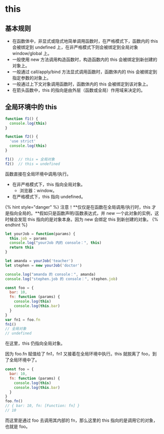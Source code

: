 # this

## 基本规则

* 在函数体中，非显式或隐式地简单调用函数时，在严格模式下，函数内的 this 会被绑定到 undefined 上，在非严格模式下则会被绑定到全局对象 window/global 上。
* 一般使用 new 方法调用构造函数时，构造函数内的 this 会被绑定到新创建的对象上。
* 一般通过 call/apply/bind 方法显式调用函数时，函数体内的 this 会被绑定到指定参数的对象上。
* 一般通过上下文对象调用函数时，函数体内的 this 会被绑定到该对象上。
* 在箭头函数中，this 的指向是由外层（函数或全局）作用域来决定的。

## 全局环境中的 this

```javascript
function f1() {
  console.log(this)
}

function f2() {
  'use strict'
  console.log(this)
}

f1()  // this = 全局对象
f2()  // this = undefined
```

函数直接在全局环境中调用/执行。

* 在非严格模式下，this 指向全局对象。
  * 浏览器：window。
* 在严格模式下，this 指向 undefined。

{% hint style="danger" %}
注意！**仅仅是在函数在全局调用/执行时，this 才是指向全局的。**假如只是函数声明/函数表达式，并 new 一个此对象的实例，这时候会发现 this 指向的是对象本身。因为 new 会绑定 this 到新创建的对象。
{% endhint %}

```javascript
let yourJob = function(params) {
  this.job = params
  console.log("yourJob 内的 console：", this)
  return this
}

let amanda = yourJob('teacher')
let stephen = new yourJob('doctor')

console.log("amanda 的 console：", amanda)
console.log("stephen.job 的 console：", stephen.job)
```

```javascript
const foo = {
  bar: 10,
  fn: function (params) {
    console.log(this)
    console.log(this.bar)
  }
}
var fn1 = foo.fn
fn1()
// 全局对象
// undefined
```

在这里，this 仍指向全局对象。

因为 foo.fn 赋值给了 fn1，fn1 又接着在全局环境中执行。this 就脱离了 foo，到了全局环境中了。

```javascript
const foo = {
  bar: 10,
  fn: function (params) {
    console.log(this)
    console.log(this.bar)
  }
}
foo.fn()
// { bar: 10, fn: [Function: fn] }
// 10
```

而这里是通过 foo 去调用其内部的 fn，那么这里的 this 指向的是调用它的对象，也就是 foo。

